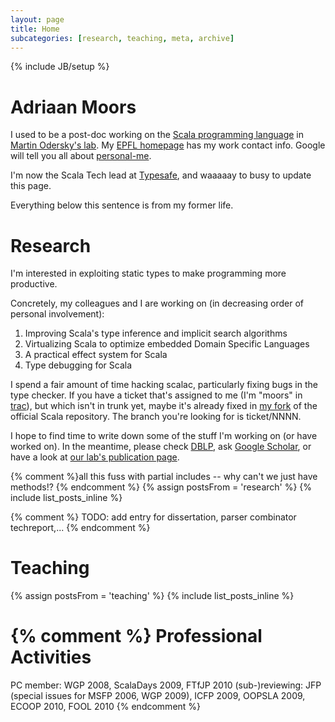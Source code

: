 ```yaml
---
layout: page
title: Home
subcategories: [research, teaching, meta, archive]
---
```

{% include JB/setup %}

Adriaan Moors
=============
I used to be a post-doc working on the [Scala programming language](http://scala-lang.org) in [Martin Odersky's lab](http://lamp.epfl.ch). My [EPFL homepage](http://people.epfl.ch/adriaan.moors) has my work contact info. Google will tell you all about [personal-me](http://www.google.com/profiles/adriaanm).

I'm now the Scala Tech lead at [Typesafe](http://typesafe.com), and waaaaay to busy to update this page.

Everything below this sentence is from my former life.

Research
========
I'm interested in exploiting static types to make programming more productive.

Concretely, my colleagues and I are working on (in decreasing order of personal involvement):
1. Improving Scala's type inference and implicit search algorithms
1. Virtualizing Scala to optimize embedded Domain Specific Languages
1. A practical effect system for Scala
1. Type debugging for Scala

I spend a fair amount of time hacking scalac, particularly fixing bugs in the type checker. If you have a ticket that's assigned to me (I'm "moors" in [trac](http://lampsvn.epfl.ch/trac/scala/)), but which isn't in trunk yet, maybe it's already fixed in [my fork](http://github.com/adriaanm/scala) of the official Scala repository. The branch you're looking for is ticket/NNNN.

I hope to find time to write down some of the stuff I'm working on (or have worked on). In the meantime, please check [DBLP](http://www.informatik.uni-trier.de/~ley/db/indices/a-tree/m/Moors:Adriaan.html), ask [Google Scholar](http://scholar.google.com/scholar?q=author:adriaan+moors), or have a look at [our lab's publication page](http://lamp.epfl.ch/publications/index.html.en).

{% comment %}all this fuss with partial includes -- why can't we just have methods!? {% endcomment %}
{% assign postsFrom = 'research' %}
{% include list_posts_inline  %}


{% comment %}
TODO: add entry for dissertation, parser combinator techreport,...
{% endcomment %}

Teaching
========
{% assign postsFrom = 'teaching' %}
{% include list_posts_inline  %}


{% comment %}
Professional Activities
=======================
PC member: WGP 2008, ScalaDays 2009, FTfJP 2010 
(sub-)reviewing: JFP (special issues for MSFP 2006, WGP 2009), ICFP 2009, OOPSLA 2009, ECOOP 2010, FOOL 2010
{% endcomment %}
